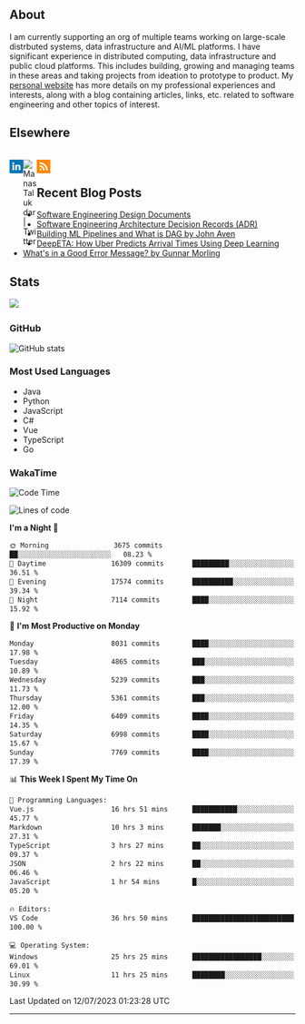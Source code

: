 ## About

I am currently supporting an org of multiple teams working on large-scale distrbuted systems, data infrastructure and AI/ML platforms. I have significant experience in distributed computing, data infrastructure and public cloud platforms. This includes building, growing and managing teams in these areas and taking projects from ideation to prototype to product. My [personal website](https://manastalukdar.github.io/) has more details on my professional experiences and interests, along with a blog containing articles, links, etc. related to software engineering and other topics of interest.

## Elsewhere

</br>

<a href="https://www.linkedin.com/in/manastalukdar" target="_blank">
  <img align="left" alt="Manas Talukdar | Linkedin" width="24px" src="https://raw.githubusercontent.com/edent/SuperTinyIcons/master/images/svg/linkedin.svg" />
</a>
<a href="https://www.twitter.com/manastalukdar" target="_blank">
  <img align="left" alt="Manas Talukdar | Twitter" width="24px" src="https://github.com/TheDudeThatCode/TheDudeThatCode/blob/master/Assets/Twitter.svg" />
</a>
<a href="https://manastalukdar.github.io/" target="_blank">
  <img align="left" alt="Manas Talukdar | Website" width="24px" src="https://github.com/edent/SuperTinyIcons/blob/master/images/svg/rss.svg" />
</a>

</br>

## Recent Blog Posts

<!-- BLOG:START -->
- [Software Engineering Design Documents](https://manastalukdar.github.io/blog/2023/03/18/software-engineering-design-documents/)
- [Software Engineering Architecture Decision Records &lpar;ADR&rpar;](https://manastalukdar.github.io/blog/2023/03/18/software-engineering-architecture-decision-records/)
- [Building ML Pipelines and What is DAG by John Aven](https://manastalukdar.github.io/blog/2022/03/21/building-ml-pipelines-dag/)
- [DeepETA: How Uber Predicts Arrival Times Using Deep Learning](https://manastalukdar.github.io/blog/2022/03/21/deepeta-uber-predicts-arrival-times-deep-learning/)
- [What&#39;s in a Good Error Message? by Gunnar Morling](https://manastalukdar.github.io/blog/2022/02/11/good-error-message-gunnar-morling/)
<!-- BLOG:END -->

## Stats

![](https://komarev.com/ghpvc/?username=manastalukdar)

### GitHub

![GitHub stats](https://github-readme-stats.vercel.app/api?username=manastalukdar&show_icons=true&hide_border=true&hide_rank=true&hide_title=true&icon_color=79ff97&text_color=cecac3&bg_color=4d4b4b)

### Most Used Languages

- Java
- Python
- JavaScript
- C#
- Vue
- TypeScript
- Go

<!--
![Top Langs](https://github-readme-stats.vercel.app/api/top-langs/?username=manastalukdar&layout=compact&hide_border=true&hide_title=true&icon_color=79ff97&text_color=cecac3&bg_color=4d4b4b)
-->

### WakaTime

<!--START_SECTION:waka-->
![Code Time](http://img.shields.io/badge/Code%20Time-3%2C730%20hrs%2010%20mins-blue)

![Lines of code](https://img.shields.io/badge/From%20Hello%20World%20I%27ve%20Written-18.5%20million%20lines%20of%20code-blue)

**I'm a Night 🦉** 

```text
🌞 Morning                3675 commits        ██░░░░░░░░░░░░░░░░░░░░░░░   08.23 % 
🌆 Daytime                16309 commits       █████████░░░░░░░░░░░░░░░░   36.51 % 
🌃 Evening                17574 commits       ██████████░░░░░░░░░░░░░░░   39.34 % 
🌙 Night                  7114 commits        ████░░░░░░░░░░░░░░░░░░░░░   15.92 % 
```
📅 **I'm Most Productive on Monday** 

```text
Monday                   8031 commits        ████░░░░░░░░░░░░░░░░░░░░░   17.98 % 
Tuesday                  4865 commits        ███░░░░░░░░░░░░░░░░░░░░░░   10.89 % 
Wednesday                5239 commits        ███░░░░░░░░░░░░░░░░░░░░░░   11.73 % 
Thursday                 5361 commits        ███░░░░░░░░░░░░░░░░░░░░░░   12.00 % 
Friday                   6409 commits        ████░░░░░░░░░░░░░░░░░░░░░   14.35 % 
Saturday                 6998 commits        ████░░░░░░░░░░░░░░░░░░░░░   15.67 % 
Sunday                   7769 commits        ████░░░░░░░░░░░░░░░░░░░░░   17.39 % 
```


📊 **This Week I Spent My Time On** 

```text
💬 Programming Languages: 
Vue.js                   16 hrs 51 mins      ███████████░░░░░░░░░░░░░░   45.77 % 
Markdown                 10 hrs 3 mins       ███████░░░░░░░░░░░░░░░░░░   27.31 % 
TypeScript               3 hrs 27 mins       ██░░░░░░░░░░░░░░░░░░░░░░░   09.37 % 
JSON                     2 hrs 22 mins       ██░░░░░░░░░░░░░░░░░░░░░░░   06.46 % 
JavaScript               1 hr 54 mins        █░░░░░░░░░░░░░░░░░░░░░░░░   05.20 % 

🔥 Editors: 
VS Code                  36 hrs 50 mins      █████████████████████████   100.00 % 

💻 Operating System: 
Windows                  25 hrs 25 mins      █████████████████░░░░░░░░   69.01 % 
Linux                    11 hrs 25 mins      ████████░░░░░░░░░░░░░░░░░   30.99 % 
```


 Last Updated on 12/07/2023 01:23:28 UTC
<!--END_SECTION:waka-->

---

<!--

**manastalukdar/manastalukdar** is a ✨ _special_ ✨ repository because its `README.md` (this file) appears on your GitHub profile.

Here are some ideas to get you started:

- 🔭 I’m currently working on ...
- 🌱 I’m currently learning ...
- 👯 I’m looking to collaborate on ...
- 🤔 I’m looking for help with ...
- 💬 Ask me about ...
- 📫 How to reach me: ...
- 😄 Pronouns: ...
- ⚡ Fun fact: ...
-->
